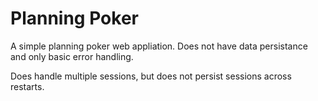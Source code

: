 # Planning Poker
A simple planning poker web appliation. Does not have data persistance and only basic error handling.

Does handle multiple sessions, but does not persist sessions across restarts.